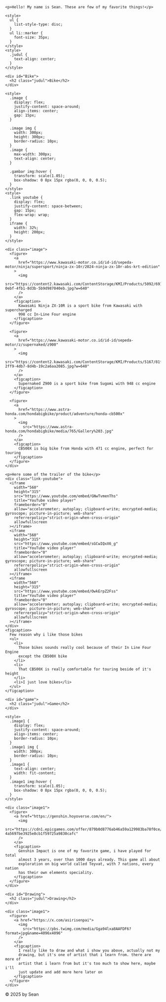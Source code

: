 <!DOCTYPE html>
<html lang="en">
  <head>
    <meta charset="UTF-8" />
    <meta name="viewport" content="width=<device-width>, initial-scale=1.0" />
    <title>My Favorite Things</title>
    <style>
      html
          header {
      display: flex;
              justify-content: space-between;
              align-items: center;
              background-color:#32021F;
              padding: 20px;
              border-radius:10px;
          }
            .nav-buttons {
              display: flex-end;
              gap: 10px;
          }

          .nav-buttons a {
              text-decoration: none;
              background-color: #4B2E39;
              color: white;
              padding: 10px 15px;
              border-radius: 10px;
              transition: 0.3s;
              font-size: 16px;
              box-shadow: 4px 4px 10px rgba(0, 0, 0, 0.3);
          }
          .nav-buttons:hover {
          box-shadow: 6px 6px 15px rgba(0, 0, 0, 0.4);
          transform: translateY(-2px);

           .nav-buttons a:hover {
              background-color: #000000;
          }

          #Bike
          #Game
          #Drawing
    </style>
  </head>
  <body>
    <header>
      <h1 style="font-family: helvetica; color: white">My Favorite Things</h1>
      <nav class="nav-buttons">
        <a href="#Bike">Bike</a>
        <a href="#Game">Game</a>
        <a href="#Drawing">Drawing</a>
      </nav>
    </header>
    <style>
      body {
        background-color: #6c596e;
      }
      body {
        color: #e0e0e0;
        font-family: verdana;
      }
    </style>

    <p>Hello! My name is Sean. These are few of my favorite things!</p>

    <style>
      ul {
        list-style-type: disc;
      }
      ul li::marker {
        font-size: 35px;
      }
    </style>
    <style>
      .judul {
        text-align: center;
      }
    </style>

    <div id="Bike">
      <h2 class="judul">Bike</h2>
    </div>

    <style>
      .image {
        display: flex;
        justify-content: space-around;
        align-items: center;
        gap: 15px;
      }

      .image img {
        width: 300px;
        height: 300px;
        border-radius: 10px;
      }
      .image {
        max-width: 300px;
        text-align: center;
      }

      .gambar img:hover {
        transform: scale(1.05);
        box-shadow: 0 8px 15px rgba(0, 0, 0, 0.5);
      }
    </style>
    <style>
      .link youtube {
        display: flex;
        justify-content: space-between;
        gap: 15px;
        flex-wrap: wrap;
      }
      iframe {
        width: 32%;
        height: 200px;
      }
    </style>

    <div class="image">
      <figure>
        <a
          href="https://www.kawasaki-motor.co.id/id-id/sepeda-motor/ninja/supersport/ninja-zx-10r/2024-ninja-zx-10r-abs-krt-edition"
        >
          <img
            src="https://content2.kawasaki.com/ContentStorage/KMI/Products/5092/691ae152-0ebf-4fb1-8d3b-5b9d987040eb.jpg?w=640"
          />
        </a>
        <figcaption>
          Kawasaki Ninja ZX-10R is a sport bike from Kawasaki with supercharged
          998 cc In-Line Four engine
        </figcaption>
      </figure>

      <figure>
        <a
          href="https://www.kawasaki-motor.co.id/id-id/sepeda-motor/z/supernaked/z900"
        >
          <img
            src="https://content2.kawasaki.com/ContentStorage/KMI/Products/5167/81fec62d-2ff9-4db7-8d4b-19c2a6aa2085.jpg?w=640"
          />
        </a>
        <figcaption>
          Supernaked Z900 is a sport bike from Sugomi with 948 cc engine
        </figcaption>
      </figure>

      <figure>
        <a
          href="https://www.astra-honda.com/hondabigbike/product/adventure/honda-cb500x"
        >
          <img
            src="https://www.astra-honda.com/hondabigbike/media/765/Gallery%203.jpg"
          />
        </a>
        <figcaption>
          CB500X is big bike from Honda with 471 cc engine, perfect for touring
        </figcaption>
      </figure>
    </div>

    <p>Here some of the trailer of the bike</p>
    <div class="link-youtube">
      <iframe
        width="560"
        height="315"
        src="https://www.youtube.com/embed/GNwTvmenThs"
        title="YouTube video player"
        frameborder="0"
        allow="accelerometer; autoplay; clipboard-write; encrypted-media; gyroscope; picture-in-picture; web-share"
        referrerpolicy="strict-origin-when-cross-origin"
        allowfullscreen
      ></iframe>
      <iframe
        width="560"
        height="315"
        src="https://www.youtube.com/embed/sGCwIQxX6_g"
        title="YouTube video player"
        frameborder="0"
        allow="accelerometer; autoplay; clipboard-write; encrypted-media; gyroscope; picture-in-picture; web-share"
        referrerpolicy="strict-origin-when-cross-origin"
        allowfullscreen
      ></iframe>
      <iframe
        width="560"
        height="315"
        src="https://www.youtube.com/embed/OwkErpZ2Fss"
        title="YouTube video player"
        frameborder="0"
        allow="accelerometer; autoplay; clipboard-write; encrypted-media; gyroscope; picture-in-picture; web-share"
        referrerpolicy="strict-origin-when-cross-origin"
        allowfullscreen
      ></iframe>
    </div>
    <figcaption>
      Few reason why i like those bikes
      <ul>
        <li>
          Those bikes sounds really cool because of their In Line Four Engine
          except the CB500X bike
        </li>
        <li>
          That CB500X is really comfortable for touring beside of it's height
        </li>
        <li>I just love bikes</li>
      </ul>
    </figcaption>

    <div id="game">
      <h2 class="judul">Game</h2>
    </div>

    <style>
      .image1 {
        display: flex;
        justify-content: space-around;
        align-items: center;
        border-radius: 10px;
      }
      .image1 img {
        width: 300px;
        border-radius: 10px;
      }
      .image1 {
        text-align: center;
        width: fit-content;
      }
      .image1 img:hover {
        transform: scale(1.05);
        box-shadow: 0 8px 15px rgba(0, 0, 0, 0.5);
      }
    </style>

    <div class="image1">
      <figure>
        <a href="https://genshin.hoyoverse.com/en/">
          <img
            src="https://cdn1.epicgames.com/offer/879b0d8776ab46a59a129983ba78f0ce/genshintall_1200x1600-4a5697be3925e8cb1f59725a9830cafc"
          />
        </a>
        <figcaption>
          Genshin Impact is one of my favorite game, i have played for total
          almost 3 years, over than 1000 days already. This game all about
          exploration on big world called Teyvat, with 7 nations, every nation
          has their own elements speciality.
        </figcaption>
      </figure>
    </div>

    <div id="Drawing">
      <h2 class="judul">Drawing</h2>
    </div>

    <div class="image1">
      <figure>
        <a href="https://x.com/asirisenpai">
          <img
            src="https://pbs.twimg.com/media/Gga94lxa8AAFDF6?format=jpg&name=4096x4096"
          />
        </a>
        <figcaption>
          I really like to draw and what i show you above, actually not my
          drawing, but it's one of artist that i learn from. there are more of
          artist that i learn from but it's too much to show here, maybe i'll
          just update and add more here later on
        </figcaption>
      </figure>
    </div>
  </body>
  <footer>
    <p>&copy; 2025 by Sean</p>
  </footer>
</html>
